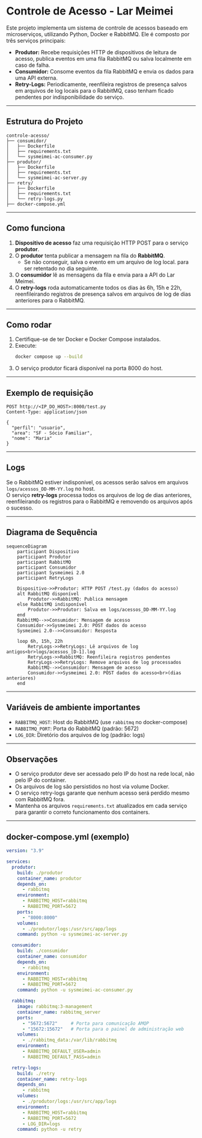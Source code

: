 # Controle de Acesso - Lar Meimei

Este projeto implementa um sistema de controle de acessos baseado em microserviços, utilizando Python, Docker e RabbitMQ. Ele é composto por três serviços principais:

- **Produtor:** Recebe requisições HTTP de dispositivos de leitura de acesso, publica eventos em uma fila RabbitMQ ou salva localmente em caso de falha.
- **Consumidor:** Consome eventos da fila RabbitMQ e envia os dados para uma API externa.
- **Retry-Logs:** Periodicamente, reenfileira registros de presença salvos em arquivos de log locais para o RabbitMQ, caso tenham ficado pendentes por indisponibilidade do serviço.

---

## Estrutura do Projeto

```
controle-acesso/
├── consumidor/
│   ├── Dockerfile
│   ├── requirements.txt
│   └── sysmeimei-ac-consumer.py
├── produtor/
│   ├── Dockerfile
│   ├── requirements.txt
│   └── sysmeimei-ac-server.py
├── retry/
│   ├── Dockerfile
│   ├── requirements.txt
│   └── retry-logs.py
├── docker-compose.yml
```

---

## Como funciona

1. **Dispositivo de acesso** faz uma requisição HTTP POST para o serviço **produtor**.
2. O **produtor** tenta publicar a mensagem na fila do **RabbitMQ**.
   - Se não conseguir, salva o evento em um arquivo de log local. para ser retentado no dia seguinte.
3. O **consumidor** lê as mensagens da fila e envia para a API do Lar Meimei.
4. O **retry-logs** roda automaticamente todos os dias às 6h, 15h e 22h, reenfileirando registros de presença salvos em arquivos de log de dias anteriores para o RabbitMQ.

---

## Como rodar

1. Certifique-se de ter Docker e Docker Compose instalados.
2. Execute:
   ```sh
   docker compose up --build
   ```
3. O serviço produtor ficará disponível na porta 8000 do host.

---

## Exemplo de requisição

```http
POST http://<IP_DO_HOST>:8000/test.py
Content-Type: application/json

{
  "perfil": "usuario",
  "area": "SF - Sócio Familiar",
  "nome": "Maria"
}
```

---

## Logs

Se o RabbitMQ estiver indisponível, os acessos serão salvos em arquivos `logs/acessos_DD-MM-YY.log` no host.  
O serviço **retry-logs** processa todos os arquivos de log de dias anteriores, reenfileirando os registros para o RabbitMQ e removendo os arquivos após o sucesso.

---

## Diagrama de Sequência

```mermaid
sequenceDiagram
    participant Dispositivo
    participant Produtor
    participant RabbitMQ
    participant Consumidor
    participant Sysmeimei 2.0
    participant RetryLogs

    Dispositivo->>Produtor: HTTP POST /test.py (dados do acesso)
    alt RabbitMQ disponível
        Produtor->>RabbitMQ: Publica mensagem
    else RabbitMQ indisponível
        Produtor->>Produtor: Salva em logs/acessos_DD-MM-YY.log
    end
    RabbitMQ-->>Consumidor: Mensagem de acesso
    Consumidor->>Sysmeimei 2.0: POST dados do acesso
    Sysmeimei 2.0-->>Consumidor: Resposta

    loop 6h, 15h, 22h
        RetryLogs->>RetryLogs: Lê arquivos de log antigos<br>logs/acessos_[D-1].log
        RetryLogs->>RabbitMQ: Reenfileira registros pendentes
        RetryLogs->>RetryLogs: Remove arquivos de log processados
        RabbitMQ-->>Consumidor: Mensagem de acesso
        Consumidor->>Sysmeimei 2.0: POST dados do acesso<br>(dias anteriores)
    end
```

---

## Variáveis de ambiente importantes

- `RABBITMQ_HOST`: Host do RabbitMQ (use `rabbitmq` no docker-compose)
- `RABBITMQ_PORT`: Porta do RabbitMQ (padrão: 5672)
- `LOG_DIR`: Diretório dos arquivos de log (padrão: logs)

---

## Observações

- O serviço produtor deve ser acessado pelo IP do host na rede local, não pelo IP do container.
- Os arquivos de log são persistidos no host via volume Docker.
- O serviço retry-logs garante que nenhum acesso será perdido mesmo com RabbitMQ fora.
- Mantenha os arquivos `requirements.txt` atualizados em cada serviço para garantir o correto funcionamento dos containers.

---

## docker-compose.yml (exemplo)

```yaml
version: "3.9"

services:
  produtor:
    build: ./produtor
    container_name: produtor
    depends_on:
      - rabbitmq
    environment:
      - RABBITMQ_HOST=rabbitmq
      - RABBITMQ_PORT=5672
    ports:
      - "8000:8000"
    volumes:
      - ./produtor/logs:/usr/src/app/logs
    command: python -u sysmeimei-ac-server.py

  consumidor:
    build: ./consumidor
    container_name: consumidor
    depends_on:
      - rabbitmq
    environment:
      - RABBITMQ_HOST=rabbitmq
      - RABBITMQ_PORT=5672
    command: python -u sysmeimei-ac-consumer.py

  rabbitmq:
    image: rabbitmq:3-management
    container_name: rabbitmq_server
    ports:
      - "5672:5672"     # Porta para comunicação AMQP
      - "15672:15672"   # Porta para o painel de administração web
    volumes:
      - ./rabbitmq_data:/var/lib/rabbitmq
    environment:
      - RABBITMQ_DEFAULT_USER=admin
      - RABBITMQ_DEFAULT_PASS=admin

  retry-logs:
    build: ./retry
    container_name: retry-logs
    depends_on:
      - rabbitmq
    volumes:
      - ./produtor/logs:/usr/src/app/logs
    environment:
      - RABBITMQ_HOST=rabbitmq
      - RABBITMQ_PORT=5672
      - LOG_DIR=logs
    command: python -u retry
```
